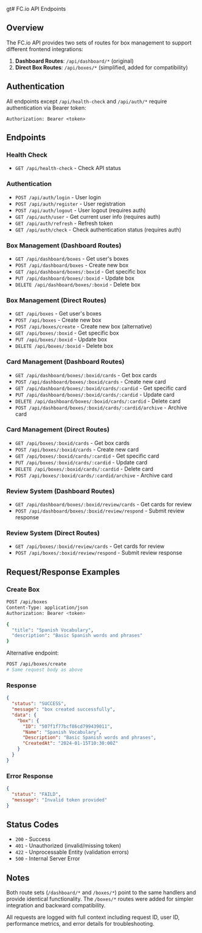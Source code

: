 gt# FC.io API Endpoints

## Overview

The FC.io API provides two sets of routes for box management to support different frontend integrations:

1. **Dashboard Routes**: `/api/dashboard/*` (original)
2. **Direct Box Routes**: `/api/boxes/*` (simplified, added for compatibility)

## Authentication

All endpoints except `/api/health-check` and `/api/auth/*` require authentication via Bearer token:

```
Authorization: Bearer <token>
```

## Endpoints

### Health Check
- `GET /api/health-check` - Check API status

### Authentication
- `POST /api/auth/login` - User login
- `POST /api/auth/register` - User registration  
- `POST /api/auth/logout` - User logout (requires auth)
- `GET /api/auth/user` - Get current user info (requires auth)
- `GET /api/auth/refresh` - Refresh token
- `GET /api/auth/check` - Check authentication status (requires auth)

### Box Management (Dashboard Routes)
- `GET /api/dashboard/boxes` - Get user's boxes
- `POST /api/dashboard/boxes` - Create new box
- `GET /api/dashboard/boxes/:boxid` - Get specific box
- `PUT /api/dashboard/boxes/:boxid` - Update box
- `DELETE /api/dashboard/boxes/:boxid` - Delete box

### Box Management (Direct Routes)
- `GET /api/boxes` - Get user's boxes
- `POST /api/boxes` - Create new box
- `POST /api/boxes/create` - Create new box (alternative)
- `GET /api/boxes/:boxid` - Get specific box
- `PUT /api/boxes/:boxid` - Update box
- `DELETE /api/boxes/:boxid` - Delete box

### Card Management (Dashboard Routes)
- `GET /api/dashboard/boxes/:boxid/cards` - Get box cards
- `POST /api/dashboard/boxes/:boxid/cards` - Create new card
- `GET /api/dashboard/boxes/:boxid/cards/:cardid` - Get specific card
- `PUT /api/dashboard/boxes/:boxid/cards/:cardid` - Update card
- `DELETE /api/dashboard/boxes/:boxid/cards/:cardid` - Delete card
- `POST /api/dashboard/boxes/:boxid/cards/:cardid/archive` - Archive card

### Card Management (Direct Routes)
- `GET /api/boxes/:boxid/cards` - Get box cards
- `POST /api/boxes/:boxid/cards` - Create new card
- `GET /api/boxes/:boxid/cards/:cardid` - Get specific card
- `PUT /api/boxes/:boxid/cards/:cardid` - Update card
- `DELETE /api/boxes/:boxid/cards/:cardid` - Delete card
- `POST /api/boxes/:boxid/cards/:cardid/archive` - Archive card

### Review System (Dashboard Routes)
- `GET /api/dashboard/boxes/:boxid/review/cards` - Get cards for review
- `POST /api/dashboard/boxes/:boxid/review/respond` - Submit review response

### Review System (Direct Routes)
- `GET /api/boxes/:boxid/review/cards` - Get cards for review
- `POST /api/boxes/:boxid/review/respond` - Submit review response

## Request/Response Examples

### Create Box
```bash
POST /api/boxes
Content-Type: application/json
Authorization: Bearer <token>

{
  "title": "Spanish Vocabulary",
  "description": "Basic Spanish words and phrases"
}
```

Alternative endpoint:
```bash
POST /api/boxes/create
# Same request body as above
```

### Response
```json
{
  "status": "SUCCESS",
  "message": "box created successfully",
  "data": {
    "box": {
      "ID": "507f1f77bcf86cd799439011",
      "Name": "Spanish Vocabulary",
      "Description": "Basic Spanish words and phrases",
      "CreatedAt": "2024-01-15T10:30:00Z"
    }
  }
}
```

### Error Response
```json
{
  "status": "FAILD",
  "message": "Invalid token provided"
}
```

## Status Codes

- `200` - Success
- `401` - Unauthorized (invalid/missing token)
- `422` - Unprocessable Entity (validation errors)
- `500` - Internal Server Error

## Notes

Both route sets (`/dashboard/*` and `/boxes/*`) point to the same handlers and provide identical functionality. The `/boxes/*` routes were added for simpler integration and backward compatibility.

All requests are logged with full context including request ID, user ID, performance metrics, and error details for troubleshooting.

